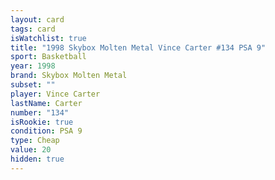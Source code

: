 ```yaml
---
layout: card
tags: card
isWatchlist: true
title: "1998 Skybox Molten Metal Vince Carter #134 PSA 9"
sport: Basketball
year: 1998
brand: Skybox Molten Metal
subset: ""
player: Vince Carter
lastName: Carter
number: "134"
isRookie: true
condition: PSA 9
type: Cheap
value: 20
hidden: true
---
```

